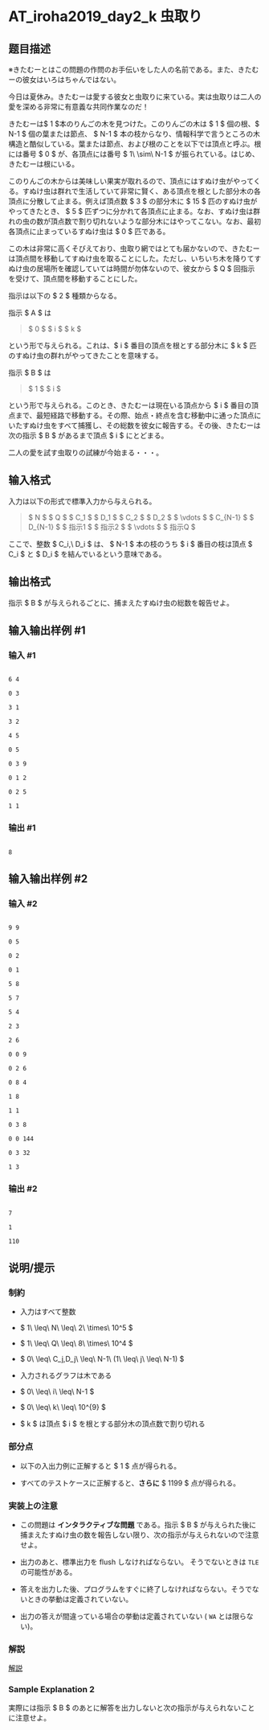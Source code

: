 # AT_iroha2019_day2_k 虫取り

## 题目描述

[problemUrl]: https://atcoder.jp/contests/iroha2019-day2/tasks/iroha2019_day2_k

※きたむーとはこの問題の作問のお手伝いをした人の名前である。また、きたむーの彼女はいろはちゃんではない。

今日は夏休み。きたむーは愛する彼女と虫取りに来ている。実は虫取りは二人の愛を深める非常に有意義な共同作業なのだ！

きたむーは$ 1 $本のりんごの木を見つけた。このりんごの木は $ 1 $ 個の根、$ N-1 $ 個の葉または節点、 $ N-1 $ 本の枝からなり、情報科学で言うところの木構造と酷似している。葉または節点、および根のことを以下では頂点と呼ぶ。根には番号 $ 0 $ が、各頂点には番号 $ 1\ \sim\ N-1 $ が振られている。はじめ、きたむーは根にいる。

このりんごの木からは美味しい果実が取れるので、頂点にはすぬけ虫がやってくる。すぬけ虫は群れで生活していて非常に賢く、ある頂点を根とした部分木の各頂点に分散して止まる。例えば頂点数 $ 3 $ の部分木に $ 15 $ 匹のすぬけ虫がやってきたとき、 $ 5 $ 匹ずつに分かれて各頂点に止まる。なお、すぬけ虫は群れの虫の数が頂点数で割り切れないような部分木にはやってこない。なお、最初各頂点に止まっているすぬけ虫は $ 0 $ 匹である。

この木は非常に高くそびえており、虫取り網ではとても届かないので、きたむーは頂点間を移動してすぬけ虫を取ることにした。ただし、いちいち木を降りてすぬけ虫の居場所を確認していては時間が勿体ないので、彼女から $ Q $ 回指示を受けて、頂点間を移動することにした。

指示は以下の $ 2 $ 種類からなる。

指示 $ A $ は

> $ 0 $ $ i $ $ k $

という形で与えられる。これは、$ i $ 番目の頂点を根とする部分木に $ k $ 匹のすぬけ虫の群れがやってきたことを意味する。

指示 $ B $ は

> $ 1 $ $ i $

という形で与えられる。このとき、きたむーは現在いる頂点から $ i $ 番目の頂点まで、最短経路で移動する。その際、始点・終点を含む移動中に通った頂点にいたすぬけ虫をすべて捕獲し、その総数を彼女に報告する。その後、きたむーは次の指示 $ B $ があるまで頂点 $ i $ にとどまる。

二人の愛を試す虫取りの試練が今始まる・・・。

## 输入格式

入力は以下の形式で標準入力から与えられる。

> $ N $ $ Q $ $ C_1 $ $ D_1 $ $ C_2 $ $ D_2 $ $ \vdots $ $ C_{N-1} $ $ D_{N-1} $ $ 指示1 $ $ 指示2 $ $ \vdots $ $ 指示Q $

ここで、整数 $ C_i,\ D_i $ は、 $ N-1 $ 本の枝のうち $ i $ 番目の枝は頂点 $ C_i $ と $ D_i $ を結んでいるという意味である。

## 输出格式

指示 $ B $ が与えられるごとに、捕まえたすぬけ虫の総数を報告せよ。

## 输入输出样例 #1

### 输入 #1

```
6 4
0 3
3 1
3 2
4 5
0 5
0 3 9
0 1 2
0 2 5
1 1
```

### 输出 #1

```
8
```

## 输入输出样例 #2

### 输入 #2

```
9 9
0 5
0 2
0 1
5 8
5 7
5 4
2 3
2 6
0 0 9
0 2 6
0 8 4
1 8
1 1
0 3 8
0 0 144
0 3 32
1 3
```

### 输出 #2

```
7
1
110
```

## 说明/提示

### 制約

- 入力はすべて整数
- $ 1\ \leq\ N\ \leq\ 2\ \times\ 10^5 $
- $ 1\ \leq\ Q\ \leq\ 8\ \times\ 10^4 $
- $ 0\ \leq\ C_j,D_j\ \leq\ N-1\ (1\ \leq\ j\ \leq\ N-1) $
- 入力されるグラフは木である
- $ 0\ \leq\ i\ \leq\ N-1 $
- $ 0\ \leq\ k\ \leq\ 10^{9} $
- $ k $ は頂点 $ i $ を根とする部分木の頂点数で割り切れる

### 部分点

- 以下の入出力例に正解すると $ 1 $ 点が得られる。
- すべてのテストケースに正解すると、**さらに** $ 1199 $ 点が得られる。

### 実装上の注意

- この問題は **インタラクティブな問題** である。指示 $ B $ が与えられた後に捕まえたすぬけ虫の数を報告しない限り、次の指示が与えられないので注意せよ。
- 出力のあと、標準出力を flush しなければならない。 そうでないときは `TLE` の可能性がある。
- 答えを出力した後、プログラムをすぐに終了しなければならない。そうでないときの挙動は定義されていない。
- 出力の答えが間違っている場合の挙動は定義されていない ( `WA` とは限らない)。

### 解説

[解説](https://img.atcoder.jp/iroha2019-day2/editorial-K.pdf)

### Sample Explanation 2

実際には指示 $ B $ のあとに解答を出力しないと次の指示が与えられないことに注意せよ。